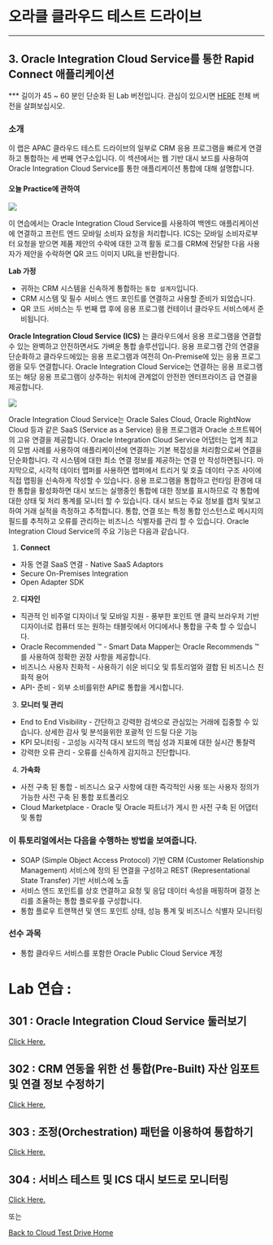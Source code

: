 # 오라클 클라우드 테스트 드라이브 #
-----
## 3. Oracle Integration Cloud Service를 통한 Rapid Connect 애플리케이션 ##


**\* 길이가 45 ~ 60 분인 단순화 된 Lab 버전입니다. 관심이 있으시면 [HERE](long/README.md) 전체 버전을 살펴보십시오.

### 소개 ###
이 랩은 APAC 클라우드 테스트 드라이브의 일부로 CRM 응용 프로그램을 빠르게 연결하고 통합하는 세 번째 연구소입니다. 이 섹션에서는 웹 기반 대시 보드를 사용하여 Oracle Integration Cloud Service를 통한 애플리케이션 통합에 대해 설명합니다.

#### 오늘 Practice에 관하여

![](images/ics.scope.png)


이 연습에서는 Oracle Integration Cloud Service를 사용하여 백엔드 애플리케이션에 연결하고 프런트 엔드 모바일 소비자 요청을 처리합니다. ICS는 모바일 소비자로부터 요청을 받으면 제품 제안의 수락에 대한 고객 활동 로그를 CRM에 전달한 다음 사용자가 제안을 수락하면 QR 코드 이미지 URL을 반환합니다.

**Lab 가정**
+ 귀하는 CRM 시스템을 신속하게 통합하는 `통합 설계자`입니다.
+ CRM 시스템 및 필수 서비스 엔드 포인트를 연결하고 사용할 준비가 되었습니다.
+ QR 코드 서비스는 두 번째 랩 후에 응용 프로그램 컨테이너 클라우드 서비스에서 준비됩니다.

**Oracle Integration Cloud Service (ICS)** 는 클라우드에서 응용 프로그램을 연결할 수 있는 완벽하고 안전하면서도 가벼운 통합 솔루션입니다. 응용 프로그램 간의 연결을 단순화하고 클라우드에있는 응용 프로그램과 여전히 On-Premise에 있는 응용 프로그램을 모두 연결합니다. Oracle Integration Cloud Service는 연결하는 응용 프로그램 또는 해당 응용 프로그램이 상주하는 위치에 관계없이 안전한 엔터프라이즈 급 연결을 제공합니다.

![](images/00.ics.png)


Oracle Integration Cloud Service는 Oracle Sales Cloud, Oracle RightNow Cloud 등과 같은 SaaS (Service as a Service) 응용 프로그램과 Oracle 소프트웨어의 고유 연결을 제공합니다. Oracle Integration Cloud Service 어댑터는 업계 최고의 모범 사례를 사용하여 애플리케이션에 연결하는 기본 복잡성을 처리함으로써 연결을 단순화합니다. 각 시스템에 대한 최소 연결 정보를 제공하는 연결 만 작성하면됩니다. 마지막으로, 시각적 데이터 맵퍼를 사용하면 맵퍼에서 트리거 및 호출 데이터 구조 사이에 직접 맵핑을 신속하게 작성할 수 있습니다. 응용 프로그램을 통합하고 런타임 환경에 대한 통합을 활성화하면 대시 보드는 실행중인 통합에 대한 정보를 표시하므로 각 통합에 대한 상태 및 처리 통계를 모니터 할 수 있습니다. 대시 보드는 주요 정보를 캡처 및보고하여 거래 실적을 측정하고 추적합니다. 통합, 연결 또는 특정 통합 인스턴스로 메시지의 필드를 추적하고 오류를 관리하는 비즈니스 식별자를 관리 할 수 ​​있습니다. Oracle Integration Cloud Service의 주요 기능은 다음과 같습니다.
1. **Connect**
- 자동 연결 SaaS 연결	- Native SaaS Adaptors
- Secure On-Premises Integration
- Open Adapter SDK
2. **디자인**
- 직관적 인 비주얼 디자이너 및 모바일 지원 - 풍부한 포인트 앤 클릭 브라우저 기반 디자이너로 컴퓨터 또는 원하는 태블릿에서 어디에서나 통합을 구축 할 수 있습니다.
- Oracle Recommended ™ - Smart Data Mapper는 Oracle Recommends ™를 사용하여 정확한 권장 사항을 제공합니다.
- 비즈니스 사용자 친화적 - 사용하기 쉬운 비디오 및 튜토리얼와 결합 된 비즈니스 친화적 용어
- API- 준비 - 외부 소비를위한 API로 통합을 게시합니다.

3. **모니터 및 관리**
- End to End Visibility - 간단하고 강력한 검색으로 관심있는 거래에 집중할 수 있습니다. 상세한 감사 및 분석을위한 포괄적 인 드릴 다운 기능
- KPI 모니터링 - 고성능 시각적 대시 보드의 핵심 성과 지표에 대한 실시간 통찰력
- 강력한 오류 관리 - 오류를 신속하게 감지하고 진단합니다.

4. **가속화**
- 사전 구축 된 통합 - 비즈니스 요구 사항에 대한 즉각적인 사용 또는 사용자 정의가 가능한 사전 구축 된 통합 포트폴리오
- Cloud Marketplace - Oracle 및 Oracle 파트너가 게시 한 사전 구축 된 어댑터 및 통합

### 이 튜토리얼에서는 다음을 수행하는 방법을 보여줍니다. ###

- SOAP (Simple Object Access Protocol) 기반 CRM (Customer Relationship Management) 서비스에 정의 된 연결을 구성하고 REST (Representational State Transfer) 기반 서비스에 노출
- 서비스 엔드 포인트를 상호 연결하고 요청 및 응답 데이터 속성을 매핑하며 결정 논리를 조율하는 통합 플로우를 구성합니다.
- 통합 플로우 트랜잭션 및 엔드 포인트 상태, 성능 통계 및 비즈니스 식별자 모니터링

### 선수 과목 ###

- 통합 클라우드 서비스를 포함한 Oracle Public Cloud Service 계정

# Lab 연습 : #


## 301 : Oracle Integration Cloud Service 둘러보기 ##


[Click Here.](301-IntegrationsLab.md)

## 302 : CRM 연동을 위한 선 통합(Pre-Built) 자산 임포트 및 연결 정보 수정하기 ##


[Click Here.](302-IntegrationsLab.md)

## 303 : 조정(Orchestration) 패턴을 이용하여 통합하기 ##


[Click Here.](303-IntegrationsLab.md)

## 304 : 서비스 테스트 및 ICS 대시 보드로 모니터링 ##


[Click Here.](304-IntegrationsLab.md)

또는

[Back to Cloud Test Drive Home](../README.md)
